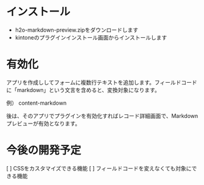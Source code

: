 # インストール

- h2o-markdown-preview.zipをダウンロードします
- kintoneのプラグインインストール画面からインストールします

# 有効化

アプリを作成ししてフォームに複数行テキストを追加します。フィールドコードに「markdown」という文言を含めると、変換対象になります。

例） content-markdown

後は、そのアプリでプラグインを有効化すればレコード詳細画面で、Markdownプレビューが有効となります。

# 今後の開発予定

[ ] CSSをカスタマイズできる機能
[ ] フィールドコードを変えなくても対象にできる機能